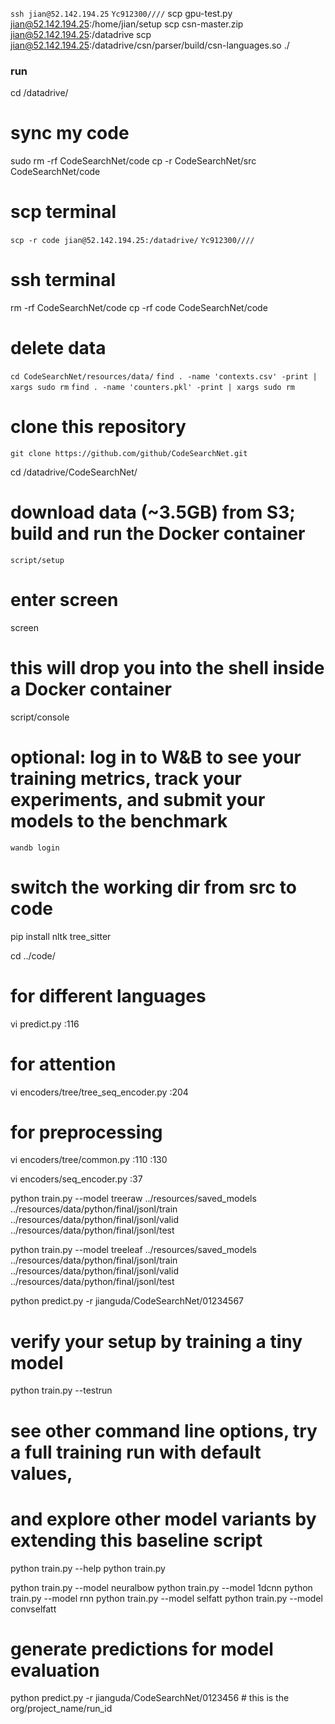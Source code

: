`ssh jian@52.142.194.25`
`Yc912300////`
scp gpu-test.py jian@52.142.194.25:/home/jian/setup
scp csn-master.zip jian@52.142.194.25:/datadrive
scp jian@52.142.194.25:/datadrive/csn/parser/build/csn-languages.so ./

### run

cd /datadrive/

# sync my code

sudo rm -rf CodeSearchNet/code
cp -r CodeSearchNet/src CodeSearchNet/code

# scp terminal

`scp -r code jian@52.142.194.25:/datadrive/`
`Yc912300////`

# ssh terminal

rm -rf CodeSearchNet/code
cp -rf code CodeSearchNet/code

<!-- cp -rf code/. CodeSearchNet/code -->

# delete data

`cd CodeSearchNet/resources/data/`
`find . -name 'contexts.csv' -print | xargs sudo rm`
`find . -name 'counters.pkl' -print | xargs sudo rm`

# clone this repository

`git clone https://github.com/github/CodeSearchNet.git`

cd /datadrive/CodeSearchNet/

# download data (~3.5GB) from S3; build and run the Docker container

`script/setup`

# enter screen

screen

# this will drop you into the shell inside a Docker container

script/console

# optional: log in to W&B to see your training metrics, track your experiments, and submit your models to the benchmark

`wandb login`

# switch the working dir from src to code

pip install nltk tree_sitter

cd ../code/

<!-- python wow.py -->

# for different languages

vi predict.py
:116

# for attention

vi encoders/tree/tree_seq_encoder.py
:204

# for preprocessing

vi encoders/tree/common.py
:110
:130

vi encoders/seq_encoder.py
:37

python train.py --model treeraw ../resources/saved_models ../resources/data/python/final/jsonl/train ../resources/data/python/final/jsonl/valid ../resources/data/python/final/jsonl/test

python train.py --model treeleaf ../resources/saved_models ../resources/data/python/final/jsonl/train ../resources/data/python/final/jsonl/valid ../resources/data/python/final/jsonl/test

python predict.py -r jianguda/CodeSearchNet/01234567

# verify your setup by training a tiny model

python train.py --testrun

# see other command line options, try a full training run with default values,

# and explore other model variants by extending this baseline script

python train.py --help
python train.py

python train.py --model neuralbow
python train.py --model 1dcnn
python train.py --model rnn
python train.py --model selfatt
python train.py --model convselfatt

# generate predictions for model evaluation

python predict.py -r jianguda/CodeSearchNet/0123456 # this is the org/project_name/run_id
